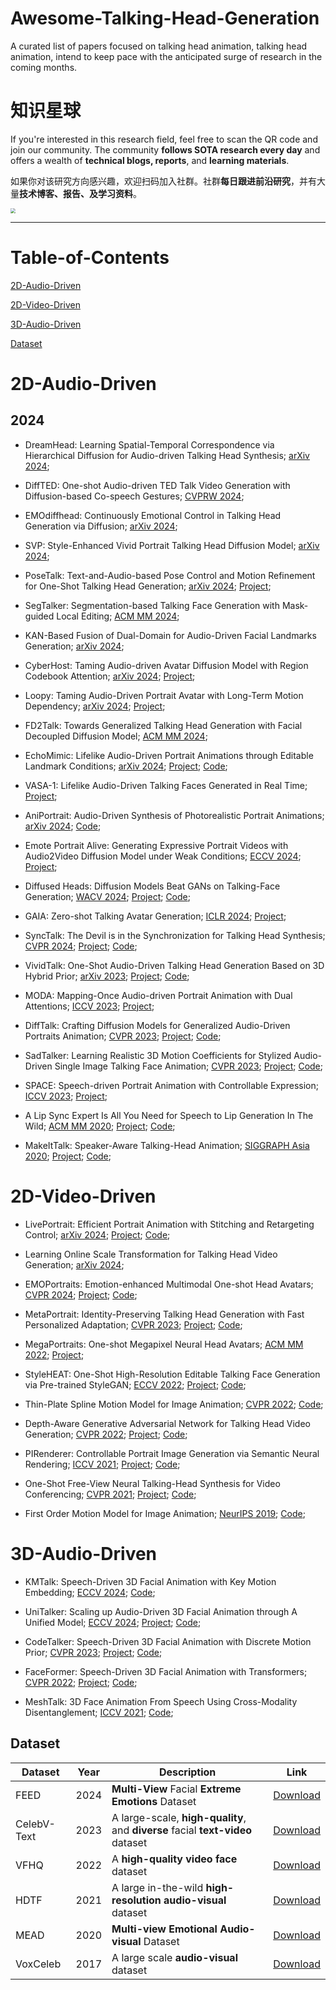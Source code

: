 # Awesome-Talking-Head-Generation

A curated list of papers focused on talking head animation, talking head animation, intend to keep pace with the anticipated surge of research in the coming months. 

# 知识星球

If you're interested in this research field, feel free to scan the QR code and join our community. The community **follows SOTA research every day** and offers a wealth of **technical blogs, reports**, and **learning materials**.

如果你对该研究方向感兴趣，欢迎扫码加入社群。社群**每日跟进前沿研究**，并有大量**技术博客、报告、及学习资料**。

<img src="https://github.com/NanGoAI/Awesome-Talking-Head-Generation/blob/main/docs/QR-Code.png" style="zoom:50%;" align="center" />

------



# Table-of-Contents

[2D-Audio-Driven](#2D-Audio-Driven)

[2D-Video-Driven](#2D-Video-Driven)

[3D-Audio-Driven](#3D-Audio-Driven)

[Dataset](#Dataset)

# 2D-Audio-Driven

## 2024

- DreamHead: Learning Spatial-Temporal Correspondence via Hierarchical Diffusion for Audio-driven Talking Head Synthesis; [arXiv 2024](https://arxiv.org/abs/2409.10281); 
- DiffTED: One-shot Audio-driven TED Talk Video Generation with Diffusion-based Co-speech Gestures; [CVPRW 2024](https://openaccess.thecvf.com/content/CVPR2024W/HuMoGen/papers/Hogue_DiffTED_One-shot_Audio-driven_TED_Talk_Video_Generation_with_Diffusion-based_Co-speech_CVPRW_2024_paper.pdf);
- EMOdiffhead: Continuously Emotional Control in Talking Head Generation via Diffusion; [arXiv 2024](https://arxiv.org/abs/2409.07255); 
- SVP: Style-Enhanced Vivid Portrait Talking Head Diffusion Model; [arXiv 2024](https://arxiv.org/abs/2409.03270); 
- PoseTalk: Text-and-Audio-based Pose Control and Motion Refinement for One-Shot Talking Head Generation; [arXiv 2024](https://arxiv.org/abs/2409.02657); [Project](https://junleen.github.io/projects/posetalk/); 
- SegTalker: Segmentation-based Talking Face Generation with Mask-guided Local Editing; [ACM MM 2024](https://arxiv.org/abs/2409.03605); 
- KAN-Based Fusion of Dual-Domain for Audio-Driven Facial Landmarks Generation; [arXiv 2024](https://www.arxiv.org/abs/2409.05330); 
- CyberHost: Taming Audio-driven Avatar Diffusion Model with Region Codebook Attention; [arXiv 2024](https://arxiv.org/abs/2409.01876); [Project](https://cyberhost.github.io/); 
- Loopy: Taming Audio-Driven Portrait Avatar with Long-Term Motion Dependency; [arXiv 2024](https://arxiv.org/abs/2409.02634); [Project](https://loopyavatar.github.io/);
- FD2Talk: Towards Generalized Talking Head Generation with Facial Decoupled Diffusion Model; [ACM MM 2024](https://arxiv.org/abs/2408.09384); 
- EchoMimic: Lifelike Audio-Driven Portrait Animations through Editable Landmark Conditions; [arXiv 2024](https://arxiv.org/abs/2407.08136); [Project](https://badtobest.github.io/echomimic.html); [Code](https://github.com/BadToBest/EchoMimic); 
- VASA-1: Lifelike Audio-Driven Talking Faces Generated in Real Time; [Project](https://www.microsoft.com/en-us/research/project/vasa-1/); 
- AniPortrait: Audio-Driven Synthesis of Photorealistic Portrait Animations; [arXiv 2024](https://arxiv.org/abs/2403.17694); [Code](https://github.com/Zejun-Yang/AniPortrait);
- Emote Portrait Alive: Generating Expressive Portrait Videos with Audio2Video Diffusion Model under Weak Conditions; [ECCV 2024](https://arxiv.org/abs/2402.17485); [Project](https://humanaigc.github.io/emote-portrait-alive/); 
- Diffused Heads: Diffusion Models Beat GANs on Talking-Face Generation; [WACV 2024](https://arxiv.org/abs/2301.03396); [Project](https://mstypulkowski.github.io/diffusedheads/); [Code](https://github.com/MStypulkowski/diffused-heads); 
- GAIA: Zero-shot Talking Avatar Generation; [ICLR 2024](https://arxiv.org/abs/2311.15230);  [Project](https://gaiavatar.github.io/gaia/); 
- SyncTalk: The Devil is in the Synchronization for Talking Head Synthesis; [CVPR 2024](https://arxiv.org/abs/2311.17590); [Project](https://ziqiaopeng.github.io/synctalk/); [Code](https://github.com/ZiqiaoPeng/SyncTalk); 

- VividTalk: One-Shot Audio-Driven Talking Head Generation Based on 3D Hybrid Prior; [arXiv 2023](https://arxiv.org/abs/2312.01841); [Project](https://humanaigc.github.io/vivid-talk/); [Code](https://github.com/HumanAIGC/VividTalk); 
- MODA: Mapping-Once Audio-driven Portrait Animation with Dual Attentions; [ICCV 2023](https://arxiv.org/abs/2307.10008); [Project](https://liuyunfei.net/projects/iccv23-moda/); 
- DiffTalk: Crafting Diffusion Models for Generalized Audio-Driven Portraits Animation; [CVPR 2023](https://openaccess.thecvf.com/content/CVPR2023/papers/Shen_DiffTalk_Crafting_Diffusion_Models_for_Generalized_Audio-Driven_Portraits_Animation_CVPR_2023_paper.pdf); [Project](https://sstzal.github.io/DiffTalk/); [Code](https://github.com/sstzal/DiffTalk); 
- SadTalker: Learning Realistic 3D Motion Coefficients for Stylized Audio-Driven Single Image Talking Face Animation; [CVPR 2023](https://openaccess.thecvf.com/content/CVPR2023/html/Zhang_SadTalker_Learning_Realistic_3D_Motion_Coefficients_for_Stylized_Audio-Driven_Single_CVPR_2023_paper.html); [Project](https://sadtalker.github.io/); [Code](https://github.com/OpenTalker/SadTalker); 
- SPACE: Speech-driven Portrait Animation with Controllable Expression; [ICCV 2023](https://openaccess.thecvf.com/content/ICCV2023/papers/Gururani_SPACE_Speech-driven_Portrait_Animation_with_Controllable_Expression_ICCV_2023_paper.pdf); [Project](https://deepimagination.cc/SPACE/); 

- A Lip Sync Expert Is All You Need for Speech to Lip Generation In The Wild; [ACM MM 2020](https://arxiv.org/abs/2008.10010); [Project](http://cvit.iiit.ac.in/research/projects/cvit-projects/a-lip-sync-expert-is-all-you-need-for-speech-to-lip-generation-in-the-wild/); [Code](https://github.com/Rudrabha/Wav2Lip); 
- MakeItTalk: Speaker-Aware Talking-Head Animation; [SIGGRAPH Asia 2020](https://arxiv.org/abs/2004.12992); [Project](https://people.umass.edu/~yangzhou/MakeItTalk/); [Code](https://github.com/yzhou359/MakeItTalk); 

# 2D-Video-Driven

- LivePortrait: Efficient Portrait Animation with Stitching and Retargeting Control; [arXiv 2024](https://arxiv.org/abs/2407.03168); [Project](https://liveportrait.github.io/); [Code](https://github.com/KwaiVGI/LivePortrait); 
- Learning Online Scale Transformation for Talking Head Video Generation; [arXiv 2024](https://arxiv.org/html/2407.09965v1); 
- EMOPortraits: Emotion-enhanced Multimodal One-shot Head Avatars; [CVPR 2024](https://arxiv.org/abs/2404.19110); [Project](https://neeek2303.github.io/EMOPortraits/); [Code](https://github.com/neeek2303/EMOPortraits); 

- MetaPortrait: Identity-Preserving Talking Head Generation with Fast Personalized Adaptation; [CVPR 2023](https://arxiv.org/abs/2212.08062); [Project](https://meta-portrait.github.io/); [Code](https://github.com/Meta-Portrait/MetaPortrait); 

- MegaPortraits: One-shot Megapixel Neural Head Avatars; [ACM MM 2022](https://arxiv.org/abs/2207.07621); [Project](https://neeek2303.github.io/MegaPortraits/); 
- StyleHEAT: One-Shot High-Resolution Editable Talking Face Generation via Pre-trained StyleGAN; [ECCV 2022](https://arxiv.org/abs/2203.04036); [Project](https://feiiyin.github.io/StyleHEAT/); [Code](https://github.com/OpenTalker/StyleHEAT); 
- Thin-Plate Spline Motion Model for Image Animation; [CVPR 2022](https://openaccess.thecvf.com/content/CVPR2022/papers/Zhao_Thin-Plate_Spline_Motion_Model_for_Image_Animation_CVPR_2022_paper.pdf); [Code](https://github.com/yoyo-nb/Thin-Plate-Spline-Motion-Model);
- Depth-Aware Generative Adversarial Network for Talking Head Video Generation; [CVPR 2022](https://openaccess.thecvf.com/content/CVPR2022/papers/Hong_Depth-Aware_Generative_Adversarial_Network_for_Talking_Head_Video_Generation_CVPR_2022_paper.pdf); [Project](https://harlanhong.github.io/publications/dagan.html); [Code](https://github.com/harlanhong/CVPR2022-DaGAN);

- PIRenderer: Controllable Portrait Image Generation via Semantic Neural Rendering; [ICCV 2021](https://openaccess.thecvf.com/content/ICCV2021/papers/Ren_PIRenderer_Controllable_Portrait_Image_Generation_via_Semantic_Neural_Rendering_ICCV_2021_paper.pdf); [Project](https://renyurui.github.io/PIRender_web/); [Code](https://github.com/RenYurui/PIRender); 
- One-Shot Free-View Neural Talking-Head Synthesis for Video Conferencing; [CVPR 2021](https://openaccess.thecvf.com/content/CVPR2021/papers/Wang_One-Shot_Free-View_Neural_Talking-Head_Synthesis_for_Video_Conferencing_CVPR_2021_paper.pdf); [Project](https://nvlabs.github.io/face-vid2vid/); [Code](https://github.com/zhanglonghao1992/One-Shot_Free-View_Neural_Talking_Head_Synthesis); 

- First Order Motion Model for Image Animation; [NeurIPS 2019](https://papers.nips.cc/paper_files/paper/2019/hash/31c0b36aef265d9221af80872ceb62f9-Abstract.html); [Code](https://github.com/AliaksandrSiarohin/first-order-model); 

# 3D-Audio-Driven

- KMTalk: Speech-Driven 3D Facial Animation with Key Motion Embedding; [ECCV 2024](https://arxiv.org/abs/2409.01113); [Code](https://github.com/ffxzh/KMTalk); 
- UniTalker: Scaling up Audio-Driven 3D Facial Animation through A Unified Model; [ECCV 2024](https://arxiv.org/abs/2408.00762); [Project](https://x-niper.github.io/projects/UniTalker/); [Code](https://github.com/X-niper/UniTalker); 

- CodeTalker: Speech-Driven 3D Facial Animation with Discrete Motion Prior; [CVPR 2023](https://arxiv.org/abs/2301.02379); [Project](https://doubiiu.github.io/projects/codetalker/); [Code](https://github.com/Doubiiu/CodeTalker); 

- FaceFormer: Speech-Driven 3D Facial Animation with Transformers; [CVPR 2022](https://openaccess.thecvf.com/content/CVPR2022/papers/Fan_FaceFormer_Speech-Driven_3D_Facial_Animation_With_Transformers_CVPR_2022_paper.pdf); [Project](https://evelynfan.github.io/audio2face/); [Code](https://github.com/EvelynFan/FaceFormer); 

- MeshTalk: 3D Face Animation From Speech Using Cross-Modality Disentanglement; [ICCV 2021](https://openaccess.thecvf.com/content/ICCV2021/papers/Richard_MeshTalk_3D_Face_Animation_From_Speech_Using_Cross-Modality_Disentanglement_ICCV_2021_paper.pdf); [Code](https://github.com/facebookresearch/meshtalk);

## Dataset

| Dataset     | Year | Description                                                  | Link                                                        |
| ----------- | ---- | ------------------------------------------------------------ | ----------------------------------------------------------- |
| FEED        | 2024 | **Multi-View** Facial **Extreme Emotions** Dataset           | [Download](https://github.com/neeek2303/FEED)               |
| CelebV-Text | 2023 | A large-scale, **high-quality**, and **diverse** facial **text-video** dataset | [Download](https://celebv-text.github.io/)                  |
| VFHQ        | 2022 | A **high-quality video face** dataset                        | [Download](https://liangbinxie.github.io/projects/vfhq/)    |
| HDTF        | 2021 | A large in-the-wild **high-resolution audio-visual** dataset | [Download](https://github.com/MRzzm/HDTF)                   |
| MEAD        | 2020 | **Multi-view Emotional Audio-visual** Dataset                | [Download](https://wywu.github.io/projects/MEAD/MEAD.html)  |
| VoxCeleb    | 2017 | A large scale **audio-visual** dataset                       | [Download](https://www.robots.ox.ac.uk/~vgg/data/voxceleb/) |

